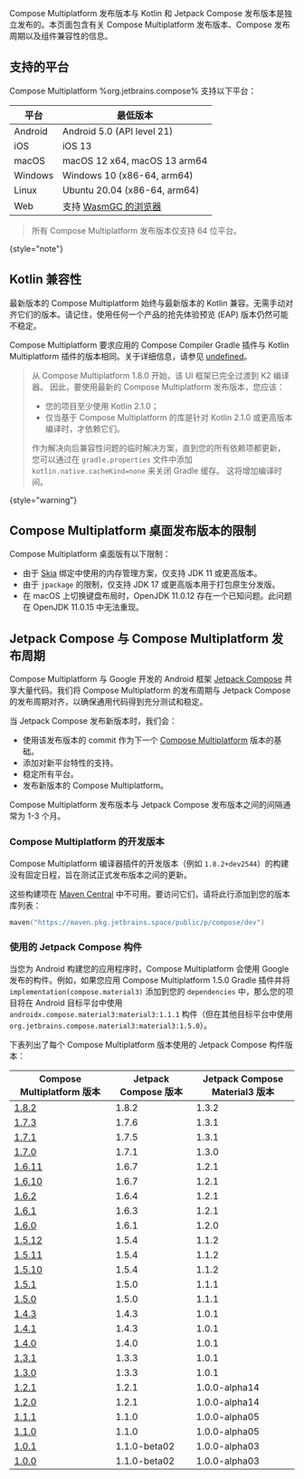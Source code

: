 [//]: # (title: 兼容性与版本)

Compose Multiplatform 发布版本与 Kotlin 和 Jetpack Compose 发布版本是独立发布的。本页面包含有关 Compose Multiplatform 发布版本、Compose 发布周期以及组件兼容性的信息。

## 支持的平台

Compose Multiplatform %org.jetbrains.compose% 支持以下平台：

| 平台 | 最低版本 |
|----------|--------------------------------------------------------------------------------------------------------|
| Android | Android 5.0 (API level 21) |
| iOS | iOS 13 |
| macOS | macOS 12 x64, macOS 13 arm64 |
| Windows | Windows 10 (x86-64, arm64) |
| Linux | Ubuntu 20.04 (x86-64, arm64) |
| Web | 支持 [WasmGC 的浏览器](https://kotlinlang.org/docs/wasm-troubleshooting.html#browser-versions) |

[//]: # (https://youtrack.jetbrains.com/issue/CMP-7539)

> 所有 Compose Multiplatform 发布版本仅支持 64 位平台。
> 
{style="note"}

## Kotlin 兼容性

最新版本的 Compose Multiplatform 始终与最新版本的 Kotlin 兼容。无需手动对齐它们的版本。请记住，使用任何一个产品的抢先体验预览 (EAP) 版本仍然可能不稳定。

Compose Multiplatform 要求应用的 Compose Compiler Gradle 插件与 Kotlin Multiplatform 插件的版本相同。关于详细信息，请参见 [undefined](compose-compiler.md#migrating-a-compose-multiplatform-project)。

> 从 Compose Multiplatform 1.8.0 开始，该 UI 框架已完全过渡到 K2 编译器。
> 因此，要使用最新的 Compose Multiplatform 发布版本，您应该：
> * 您的项目至少使用 Kotlin 2.1.0；
> * 仅当基于 Compose Multiplatform 的库是针对 Kotlin 2.1.0 或更高版本编译时，才依赖它们。
> 
> 作为解决向后兼容性问题的临时解决方案，直到您的所有依赖项都更新，
> 您可以通过在 `gradle.properties` 文件中添加 `kotlin.native.cacheKind=none` 来关闭 Gradle 缓存。
> 这将增加编译时间。
>
{style="warning"}

## Compose Multiplatform 桌面发布版本的限制

Compose Multiplatform 桌面版有以下限制：

*   由于 [Skia](https://skia.org/) 绑定中使用的内存管理方案，仅支持 JDK 11 或更高版本。
*   由于 `jpackage` 的限制，仅支持 JDK 17 或更高版本用于打包原生分发版。
*   在 macOS 上切换键盘布局时，OpenJDK 11.0.12 存在一个已知问题。此问题在 OpenJDK 11.0.15 中无法重现。

## Jetpack Compose 与 Compose Multiplatform 发布周期

Compose Multiplatform 与 Google 开发的 Android 框架 [Jetpack Compose](https://developer.android.com/jetpack/compose) 共享大量代码。我们将 Compose Multiplatform 的发布周期与 Jetpack Compose 的发布周期对齐，以确保通用代码得到充分测试和稳定。

当 Jetpack Compose 发布新版本时，我们会：

*   使用该发布版本的 commit 作为下一个 [Compose Multiplatform](https://github.com/JetBrains/androidx) 版本的基础。
*   添加对新平台特性的支持。
*   稳定所有平台。
*   发布新版本的 Compose Multiplatform。

Compose Multiplatform 发布版本与 Jetpack Compose 发布版本之间的间隔通常为 1-3 个月。

### Compose Multiplatform 的开发版本

Compose Multiplatform 编译器插件的开发版本（例如 `1.8.2+dev2544`）的构建没有固定日程，旨在测试正式发布版本之间的更新。

这些构建项在 [Maven Central](https://central.sonatype.com/) 中不可用。要访问它们，请将此行添加到您的版本库列表：

```kotlin
maven("https://maven.pkg.jetbrains.space/public/p/compose/dev")
```

### 使用的 Jetpack Compose 构件

当您为 Android 构建您的应用程序时，Compose Multiplatform 会使用 Google 发布的构件。例如，如果您应用 Compose Multiplatform 1.5.0 Gradle 插件并将 `implementation(compose.material3)` 添加到您的 `dependencies` 中，那么您的项目将在 Android 目标平台中使用 `androidx.compose.material3:material3:1.1.1` 构件（但在其他目标平台中使用 `org.jetbrains.compose.material3:material3:1.5.0`）。

下表列出了每个 Compose Multiplatform 版本使用的 Jetpack Compose 构件版本：

| Compose Multiplatform 版本 | Jetpack Compose 版本 | Jetpack Compose Material3 版本 |
|-----------------------------------------------------------------------------------|-------------------------|-----------------------------------|
| [1.8.2](https://github.com/JetBrains/compose-multiplatform/releases/tag/v1.8.2) | 1.8.2 | 1.3.2 |
| [1.7.3](https://github.com/JetBrains/compose-multiplatform/releases/tag/v1.7.3) | 1.7.6 | 1.3.1 |
| [1.7.1](https://github.com/JetBrains/compose-multiplatform/releases/tag/v1.7.1) | 1.7.5 | 1.3.1 |
| [1.7.0](https://github.com/JetBrains/compose-multiplatform/releases/tag/v1.7.0) | 1.7.1 | 1.3.0 |
| [1.6.11](https://github.com/JetBrains/compose-multiplatform/releases/tag/v1.6.11) | 1.6.7 | 1.2.1 |
| [1.6.10](https://github.com/JetBrains/compose-multiplatform/releases/tag/v1.6.10) | 1.6.7 | 1.2.1 |
| [1.6.2](https://github.com/JetBrains/compose-multiplatform/releases/tag/v1.6.2) | 1.6.4 | 1.2.1 |
| [1.6.1](https://github.com/JetBrains/compose-multiplatform/releases/tag/v1.6.1) | 1.6.3 | 1.2.1 |
| [1.6.0](https://github.com/JetBrains/compose-multiplatform/releases/tag/v1.6.0) | 1.6.1 | 1.2.0 |
| [1.5.12](https://github.com/JetBrains/compose-multiplatform/releases/tag/v1.5.12) | 1.5.4 | 1.1.2 |
| [1.5.11](https://github.com/JetBrains/compose-multiplatform/releases/tag/v1.5.11) | 1.5.4 | 1.1.2 |
| [1.5.10](https://github.com/JetBrains/compose-multiplatform/releases/tag/v1.5.10) | 1.5.4 | 1.1.2 |
| [1.5.1](https://github.com/JetBrains/compose-multiplatform/releases/tag/v1.5.1) | 1.5.0 | 1.1.1 |
| [1.5.0](https://github.com/JetBrains/compose-multiplatform/releases/tag/v1.5.0) | 1.5.0 | 1.1.1 |
| [1.4.3](https://github.com/JetBrains/compose-multiplatform/releases/tag/v1.4.3) | 1.4.3 | 1.0.1 |
| [1.4.1](https://github.com/JetBrains/compose-multiplatform/releases/tag/v1.4.1) | 1.4.3 | 1.0.1 |
| [1.4.0](https://github.com/JetBrains/compose-multiplatform/releases/tag/v1.4.0) | 1.4.0 | 1.0.1 |
| [1.3.1](https://github.com/JetBrains/compose-multiplatform/releases/tag/v1.3.1) | 1.3.3 | 1.0.1 |
| [1.3.0](https://github.com/JetBrains/compose-multiplatform/releases/tag/v1.3.0) | 1.3.3 | 1.0.1 |
| [1.2.1](https://github.com/JetBrains/compose-multiplatform/releases/tag/v1.2.1) | 1.2.1 | 1.0.0-alpha14 |
| [1.2.0](https://github.com/JetBrains/compose-multiplatform/releases/tag/v1.2.0) | 1.2.1 | 1.0.0-alpha14 |
| [1.1.1](https://github.com/JetBrains/compose-multiplatform/releases/tag/v1.1.1) | 1.1.0 | 1.0.0-alpha05 |
| [1.1.0](https://github.com/JetBrains/compose-multiplatform/releases/tag/v1.1.0) | 1.1.0 | 1.0.0-alpha05 |
| [1.0.1](https://github.com/JetBrains/compose-multiplatform/releases/tag/v1.0.1) | 1.1.0-beta02 | 1.0.0-alpha03 |
| [1.0.0](https://github.com/JetBrains/compose-multiplatform/releases/tag/v1.0.0) | 1.1.0-beta02 | 1.0.0-alpha03 |
